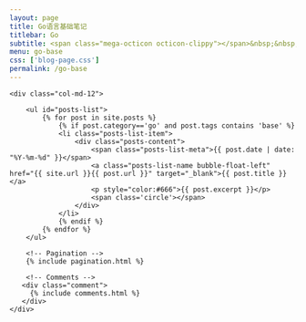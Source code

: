 ```yaml
---
layout: page
title: Go语言基础笔记
titlebar: Go
subtitle: <span class="mega-octicon octicon-clippy"></span>&nbsp;&nbsp; 不能改变自己，和咸鱼有什么区别
menu: go-base
css: ['blog-page.css']
permalink: /go-base
---
```


<div class="row">

    <div class="col-md-12">

        <ul id="posts-list">
            {% for post in site.posts %}
                {% if post.category=='go' and post.tags contains 'base' %}
                <li class="posts-list-item">
                    <div class="posts-content">
                        <span class="posts-list-meta">{{ post.date | date: "%Y-%m-%d" }}</span>
                        <a class="posts-list-name bubble-float-left" href="{{ site.url }}{{ post.url }}" target="_blank">{{ post.title }}</a>
                        <p style="color:#666">{{ post.excerpt }}</p>
                        <span class='circle'></span>
                    </div>
                </li>
                {% endif %}
            {% endfor %}
        </ul> 

        <!-- Pagination -->
        {% include pagination.html %}

        <!-- Comments -->
       <div class="comment">
         {% include comments.html %}
       </div>
    </div>

</div>
<script>
    $(document).ready(function(){

        // Enable bootstrap tooltip
        $("body").tooltip({ selector: '[data-toggle=tooltip]' });

    });
</script>